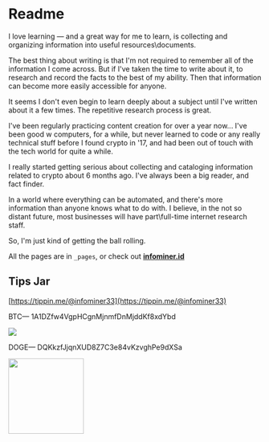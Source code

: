 # Readme

I love learning — and a great way for me to learn, is collecting and organizing information into useful resources\documents. 

The best thing about writing is that I'm not required to remember all of the information I come across. But if I've taken the time to write about it, to research and record the facts to the best of my ability. Then that information can become more easily accessible for anyone.

It seems I don't even begin to learn deeply about a subject until I've written about it a few times. The repetitive research process is great. 

I've been regularly practicing content creation for over a year now... I've been good w computers, for a while, but never learned to code or any really technical stuff before I found crypto in '17, and had been out of touch with the tech world for quite a while.

I really started getting serious about collecting and cataloging information related to crypto about 6 months ago. I've always been a big reader, and fact finder. 

In a world where everything can be automated, and there's more information than anyone knows what to do with. I believe, in the not so distant future, most businesses will have part\full-time internet research staff. 

So, I'm just kind of getting the ball rolling.

All the pages are in `_pages`, or check out [**infominer.id**](https://infominer.id)


## Tips Jar

[https://tippin.me/@infominer33](https://tippin.me/@infominer33)

BTC— 1A1DZfw4VgpHCgnMjnmfDnMjddKf8xdYbd

![](https://imgur.com/yXLLm9Bl.png) 

DOGE— DQKkzfJjqnXUD8Z7C3e84vKzvghPe9dXSa

<img src="https://imgur.com/z316u0c.png" width="150"> 